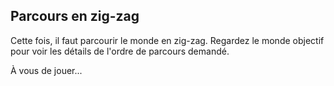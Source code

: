 
## Parcours en zig-zag ##
Cette fois, il faut parcourir le monde en zig-zag. Regardez le monde
objectif pour voir les détails de l'ordre de parcours demandé.

À vous de jouer...

